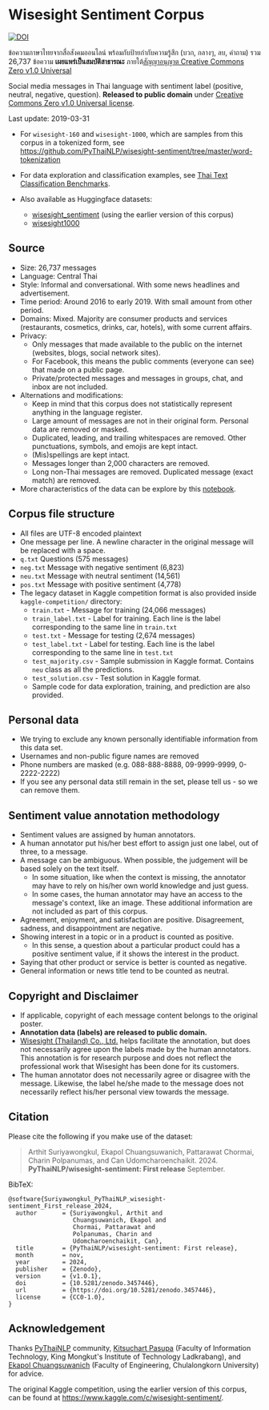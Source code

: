 # Wisesight Sentiment Corpus

[![DOI](https://zenodo.org/badge/DOI/10.5281/zenodo.3457446.svg)](https://doi.org/10.5281/zenodo.3457446)

ข้อความภาษาไทยจากสื่อสังคมออนไลน์ พร้อมกับป้ายกำกับความรู้สึก (บวก, กลางๆ, ลบ, คำถาม) รวม 26,737 ข้อความ
**เผยแพร่เป็นสมบัติสาธารณะ** ภายใต้[สัญญาอนุญาต Creative Commons Zero v1.0 Universal][cc]

Social media messages in Thai language with sentiment label (positive, neutral, negative, question).
**Released to public domain** under [Creative Commons Zero v1.0 Universal license][cc].

[cc]: https://creativecommons.org/publicdomain/zero/1.0/

Last update: 2019-03-31

- For `wisesight-160` and `wisesight-1000`, which are samples from this corpus in a tokenized form,
  see <https://github.com/PyThaiNLP/wisesight-sentiment/tree/master/word-tokenization>

- For data exploration and classification examples,
  see [Thai Text Classification Benchmarks](https://github.com/PyThaiNLP/classification-benchmarks).

- Also available as Huggingface datasets:
  - [wisesight_sentiment](https://huggingface.co/datasets/wisesight_sentiment)
    (using the earlier version of this corpus)
  - [wisesight1000](https://huggingface.co/datasets/wisesight1000)

## Source

- Size: 26,737 messages
- Language: Central Thai
- Style: Informal and conversational. With some news headlines and advertisement.
- Time period: Around 2016 to early 2019. With small amount from other period.
- Domains: Mixed. Majority are consumer products and services
  (restaurants, cosmetics, drinks, car, hotels), with some current affairs.
- Privacy:
  - Only messages that made available to the public on the internet
    (websites, blogs, social network sites).
  - For Facebook, this means the public comments (everyone can see) that made on a public page.
  - Private/protected messages and messages in groups, chat, and inbox are not included.
- Alternations and modifications:
  - Keep in mind that this corpus does not statistically represent anything in the language register.
  - Large amount of messages are not in their original form. Personal data are removed or masked.
  - Duplicated, leading, and trailing whitespaces are removed.
    Other punctuations, symbols, and emojis are kept intact.
  - (Mis)spellings are kept intact.
  - Messages longer than 2,000 characters are removed.
  - Long non-Thai messages are removed. Duplicated message (exact match) are removed.
- More characteristics of the data can be explore by this
  [notebook](https://github.com/PyThaiNLP/wisesight-sentiment/blob/master/exploration.ipynb).

## Corpus file structure

- All files are UTF-8 encoded plaintext
- One message per line. A newline character in the original message will be replaced with a space.
- `q.txt` Questions (575 messages)
- `neg.txt` Message with negative sentiment (6,823)
- `neu.txt` Message with neutral sentiment (14,561)
- `pos.txt` Message with positive sentiment (4,778)
- The legacy dataset in Kaggle competition format is also provided inside `kaggle-competition/` directory:
  - `train.txt` - Message for training (24,066 messages)
  - `train_label.txt` - Label for training. Each line is the label corresponding to the same line in `train.txt`
  - `test.txt` - Message for testing (2,674 messages)
  - `test_label.txt` - Label for testing. Each line is the label corresponding to the same line in `test.txt`
  - `test_majority.csv` - Sample submission in Kaggle format. Contains `neu` class as all the predictions.
  - `test_solution.csv` - Test solution in Kaggle format.
  - Sample code for data exploration, training, and prediction are also provided.

## Personal data

- We trying to exclude any known personally identifiable information from this data set.
- Usernames and non-public figure names are removed
- Phone numbers are masked (e.g. 088-888-8888, 09-9999-9999, 0-2222-2222)
- If you see any personal data still remain in the set, please tell us - so we can remove them.

## Sentiment value annotation methodology

- Sentiment values are assigned by human annotators.
- A human annotator put his/her best effort to assign just one label, out of three, to a message.
- A message can be ambiguous. When possible, the judgement will be based solely on the text itself.
  - In some situation, like when the context is missing, the annotator may have to rely on his/her own world knowledge and just guess.
  - In some cases, the human annotator may have an access to the message's context, like an image.
    These additional information are not included as part of this corpus.
- Agreement, enjoyment, and satisfaction are positive. Disagreement, sadness, and disappointment are negative.
- Showing interest in a topic or in a product is counted as positive.
  - In this sense, a question about a particular product could has a positive sentiment value, if it shows the interest in the product.
- Saying that other product or service is better is counted as negative.
- General information or news title tend to be counted as neutral.

## Copyright and Disclaimer

- If applicable, copyright of each message content belongs to the original poster.
- **Annotation data (labels) are released to public domain.**
- [Wisesight (Thailand) Co., Ltd.](https://github.com/wisesight/) helps facilitate the annotation,
  but does not necessarily agree upon the labels made by the human annotators.
  This annotation is for research purpose and does not reflect the professional work that Wisesight has been done for its customers.
- The human annotator does not necessarily agree or disagree with the message.
  Likewise, the label he/she made to the message does not necessarily reflect his/her personal view towards the message.

## Citation

Please cite the following if you make use of the dataset:

> Arthit Suriyawongkul, Ekapol Chuangsuwanich, Pattarawat Chormai, Charin Polpanumas, and Can Udomcharoenchaikit. 2024. **PyThaiNLP/wisesight-sentiment: First release** September.

BibTeX:
```
@software{Suriyawongkul_PyThaiNLP_wisesight-sentiment_First_release_2024,
  author       = {Suriyawongkul, Arthit and
                  Chuangsuwanich, Ekapol and
                  Chormai, Pattarawat and
                  Polpanumas, Charin and
                  Udomcharoenchaikit, Can},
  title        = {PyThaiNLP/wisesight-sentiment: First release},
  month        = nov,
  year         = 2024,
  publisher    = {Zenodo},
  version      = {v1.0.1},
  doi          = {10.5281/zenodo.3457446},
  url          = {https://doi.org/10.5281/zenodo.3457446},
  license      = {CC0-1.0},
}
```

## Acknowledgement

Thanks [PyThaiNLP](https://github.com/PyThaiNLP/pythainlp) community,
[Kitsuchart Pasupa](http://www.it.kmitl.ac.th/~kitsuchart/)
(Faculty of Information Technology, King Mongkut's Institute of Technology Ladkrabang),
and [Ekapol Chuangsuwanich](https://www.cp.eng.chula.ac.th/en/about/faculty/ekapolc/)
(Faculty of Engineering, Chulalongkorn University) for advice.

The original Kaggle competition, using the earlier version of this corpus,
can be found at <https://www.kaggle.com/c/wisesight-sentiment/>.
